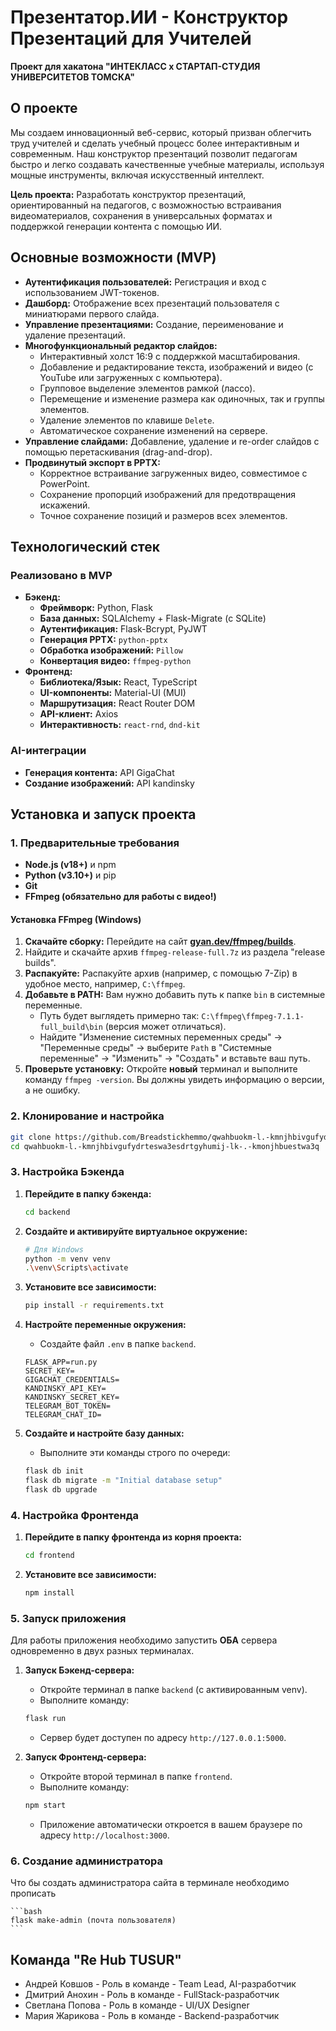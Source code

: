 # Презентатор.ИИ - Конструктор Презентаций для Учителей

**Проект для хакатона "ИНТЕКЛАСС х СТАРТАП-СТУДИЯ УНИВЕРСИТЕТОВ ТОМСКА"**

## О проекте

Мы создаем инновационный веб-сервис, который призван облегчить труд учителей и сделать учебный процесс более интерактивным и современным. Наш конструктор презентаций позволит педагогам быстро и легко создавать качественные учебные материалы, используя мощные инструменты, включая искусственный интеллект.

**Цель проекта:** Разработать конструктор презентаций, ориентированный на педагогов, с возможностью встраивания видеоматериалов, сохранения в универсальных форматах и поддержкой генерации контента с помощью ИИ.

## Основные возможности (MVP)

*   **Аутентификация пользователей:** Регистрация и вход с использованием JWT-токенов.
*   **Дашборд:** Отображение всех презентаций пользователя с миниатюрами первого слайда.
*   **Управление презентациями:** Создание, переименование и удаление презентаций.
*   **Многофункциональный редактор слайдов:**
    *   Интерактивный холст 16:9 с поддержкой масштабирования.
    *   Добавление и редактирование текста, изображений и видео (с YouTube или загруженных с компьютера).
    *   Групповое выделение элементов рамкой (лассо).
    *   Перемещение и изменение размера как одиночных, так и группы элементов.
    *   Удаление элементов по клавише `Delete`.
    *   Автоматическое сохранение изменений на сервере.
*   **Управление слайдами:** Добавление, удаление и re-order слайдов с помощью перетаскивания (drag-and-drop).
*   **Продвинутый экспорт в PPTX:**
    *   Корректное встраивание загруженных видео, совместимое с PowerPoint.
    *   Сохранение пропорций изображений для предотвращения искажений.
    *   Точное сохранение позиций и размеров всех элементов.

## Технологический стек

### Реализовано в MVP
*   **Бэкенд:**
    *   **Фреймворк:** Python, Flask
    *   **База данных:** SQLAlchemy + Flask-Migrate (с SQLite)
    *   **Аутентификация:** Flask-Bcrypt, PyJWT
    *   **Генерация PPTX:** `python-pptx`
    *   **Обработка изображений:** `Pillow`
    *   **Конвертация видео:** `ffmpeg-python`
*   **Фронтенд:**
    *   **Библиотека/Язык:** React, TypeScript
    *   **UI-компоненты:** Material-UI (MUI)
    *   **Маршрутизация:** React Router DOM
    *   **API-клиент:** Axios
    *   **Интерактивность:** `react-rnd`, `dnd-kit`

###  AI-интеграции
*   **Генерация контента:** API GigaChat
*   **Создание изображений:** API kandinsky

## Установка и запуск проекта

### 1. Предварительные требования

*   **Node.js (v18+)** и npm
*   **Python (v3.10+)** и pip
*   **Git**
*   **FFmpeg (обязательно для работы с видео!)**

#### Установка FFmpeg (Windows)

1.  **Скачайте сборку:** Перейдите на сайт **[gyan.dev/ffmpeg/builds](https://www.gyan.dev/ffmpeg/builds/)**.
2.  Найдите и скачайте архив `ffmpeg-release-full.7z` из раздела "release builds".
3.  **Распакуйте:** Распакуйте архив (например, с помощью 7-Zip) в удобное место, например, `C:\ffmpeg`.
4.  **Добавьте в PATH:** Вам нужно добавить путь к папке `bin` в системные переменные.
    *   Путь будет выглядеть примерно так: `C:\ffmpeg\ffmpeg-7.1.1-full_build\bin` (версия может отличаться).
    *   Найдите "Изменение системных переменных среды" -> "Переменные среды" -> выберите `Path` в "Системные переменные" -> "Изменить" -> "Создать" и вставьте ваш путь.
5.  **Проверьте установку:** Откройте **новый** терминал и выполните команду `ffmpeg -version`. Вы должны увидеть информацию о версии, а не ошибку.

### 2. Клонирование и настройка

```bash
git clone https://github.com/Breadstickhemmo/qwahbuokm-l.-kmnjhbivgufydrteswa3esdrtgyhumij-lk-.-kmonjhbuestwa3q.git
cd qwahbuokm-l.-kmnjhbivgufydrteswa3esdrtgyhumij-lk-.-kmonjhbuestwa3q
```

### 3. Настройка Бэкенда

1.  **Перейдите в папку бэкенда:**
    ```bash
    cd backend
    ```

2.  **Создайте и активируйте виртуальное окружение:**
    ```bash
    # Для Windows
    python -m venv venv
    .\venv\Scripts\activate
    ```

3.  **Установите все зависимости:**
    ```bash
    pip install -r requirements.txt
    ```

4.  **Настройте переменные окружения:**
    *   Создайте файл `.env` в папке `backend`.
    ```env
    FLASK_APP=run.py
    SECRET_KEY=
    GIGACHAT_CREDENTIALS=
    KANDINSKY_API_KEY=
    KANDINSKY_SECRET_KEY=
    TELEGRAM_BOT_TOKEN=
    TELEGRAM_CHAT_ID=
    ```

5.  **Создайте и настройте базу данных:**
    *   Выполните эти команды строго по очереди:
    ```bash
    flask db init
    flask db migrate -m "Initial database setup"
    flask db upgrade
    ```

### 4. Настройка Фронтенда

1.  **Перейдите в папку фронтенда из корня проекта:**
    ```bash
    cd frontend
    ```

2.  **Установите все зависимости:**
    ```bash
    npm install
    ```

### 5. Запуск приложения

Для работы приложения необходимо запустить **ОБА** сервера одновременно в двух разных терминалах.

1.  **Запуск Бэкенд-сервера:**
    *   Откройте терминал в папке `backend` (с активированным venv).
    *   Выполните команду:
    ```bash
    flask run
    ```
    *   Сервер будет доступен по адресу `http://127.0.0.1:5000`.

2.  **Запуск Фронтенд-сервера:**
    *   Откройте второй терминал в папке `frontend`.
    *   Выполните команду:
    ```bash
    npm start
    ```
    *   Приложение автоматически откроется в вашем браузере по адресу `http://localhost:3000`.

### 6. Создание администратора

Что бы создать администратора сайта в терминале необходимо прописать

    ```bash
    flask make-admin (почта пользователя)
    ```

## Команда "Re Hub TUSUR"

*   Андрей Ковшов - Роль в команде - Team Lead, AI-разработчик
*   Дмитрий Анохин - Роль в команде - FullStack-разработчик
*   Светлана Попова - Роль в команде - UI/UX Designer
*   Мария Жарикова - Роль в команде - Backend-разработчик


